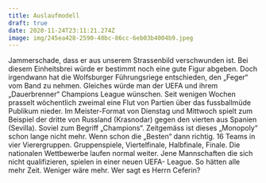 ```yaml
---
title: Auslaufmodell
draft: true
date: 2020-11-24T23:11:21.274Z
image: img/245ea428-2590-48bc-86cc-6eb03b4004b9.jpeg
---
```

Jammerschade, dass er aus unserem Strassenbild verschwunden ist. Bei diesem Einheitsbrei würde er bestimmt noch eine gute Figur abgeben. Doch irgendwann hat die Wolfsburger Führungsriege entschieden, den „Feger“ vom Band zu nehmen. Gleiches würde man der UEFA und ihrem „Dauerbrenner“ Champions  League wünschen. Seit wenigen Wochen prasselt wöchentlich zweimal eine Flut von Partien über das fussballmüde Publikum nieder. Im Meister-Format von Dienstag und Mittwoch spielt zum Beispiel der dritte von Russland (Krasnodar) gegen den vierten aus Spanien (Sevilla). Soviel zum Begriff „Champions“. Zeitgemäss ist dieses „Monopoly“ schon lange nicht mehr.  Wenn schon die „Besten“ dann richtig. 16 Teams in vier Vierergruppen. Gruppenspiele, Viertelfinale, Halbfinale, Finale. Die nationalen Wettbewerbe laufen normal weiter. Jene Mannschaften die sich nicht qualifizieren, spielen in einer neuen UEFA- League. So hätten alle mehr Zeit. Weniger wäre mehr. Wer sagt es Herrn Ceferin?